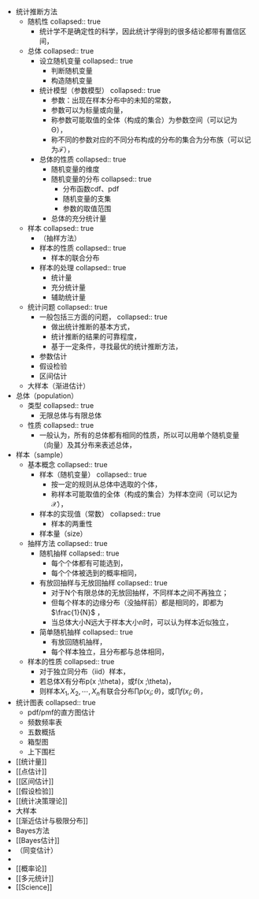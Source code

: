 - 统计推断方法
	- 随机性
	  collapsed:: true
		- 统计学不是确定性的科学，因此统计学得到的很多结论都带有置信区间，
	- 总体
	  collapsed:: true
		- 设立随机变量
		  collapsed:: true
			- 判断随机变量
			- 构造随机变量
		- 统计模型（参数模型）
		  collapsed:: true
			- 参数：出现在样本分布中的未知的常数，
			- 参数可以为标量或向量，
			- 称参数可能取值的全体（构成的集合）为参数空间（可以记为$\mathcal{\Theta}$），
			- 称不同的参数对应的不同分布构成的分布的集合为分布族（可以记为$\mathcal{F}$），
		- 总体的性质
		  collapsed:: true
			- 随机变量的维度
			- 随机变量的分布
			  collapsed:: true
				- 分布函数cdf、pdf
				- 随机变量的支集
				- 参数的取值范围
			- 总体的充分统计量
	- 样本
	  collapsed:: true
		- （抽样方法）
		- 样本的性质
		  collapsed:: true
			- 样本的联合分布
		- 样本的处理
		  collapsed:: true
			- 统计量
			- 充分统计量
			- 辅助统计量
	- 统计问题
	  collapsed:: true
		- 一般包括三方面的问题，
		  collapsed:: true
			- 做出统计推断的基本方式，
			- 统计推断的结果的可靠程度，
			- 基于一定条件，寻找最优的统计推断方法，
		- 参数估计
		- 假设检验
		- 区间估计
	- 大样本（渐进估计）
- 总体（population）
	- 类型
	  collapsed:: true
		- 无限总体与有限总体
	- 性质
	  collapsed:: true
		- 一般认为，所有的总体都有相同的性质，所以可以用单个随机变量（向量）及其分布来表述总体，
- 样本（sample）
	- 基本概念
	  collapsed:: true
		- 样本（随机变量）
		  collapsed:: true
			- 按一定的规则从总体中选取的个体，
			- 称样本可能取值的全体（构成的集合）为样本空间（可以记为$\mathcal{X}$），
		- 样本的实现值（常数）
		  collapsed:: true
			- 样本的两重性
		- 样本量（size）
	- 抽样方法
	  collapsed:: true
		- 随机抽样
		  collapsed:: true
			- 每个个体都有可能选到，
			- 每个个体被选到的概率相同，
		- 有放回抽样与无放回抽样
		  collapsed:: true
			- 对于N个有限总体的无放回抽样，不同样本之间不再独立；
			- 但每个样本的边缘分布（没抽样前）都是相同的，即都为 $\frac{1}{N}$ ，
			- 当总体大小N远大于样本大小n时，可以认为样本近似独立，
		- 简单随机抽样
		  collapsed:: true
			- 有放回随机抽样，
			- 每个样本独立，且分布都与总体相同，
	- 样本的性质
	  collapsed:: true
		- 对于独立同分布（iid）样本，
		- 若总体X有分布p(x ;\theta)，或f(x ;\theta)，
		- 则样本$X_{1}, X_{2},\cdots, X_{n}$有联合分布$\prod p(x_{i} ;\theta)$，或$\prod f(x_{i} ;\theta)$，
- 统计图表
  collapsed:: true
	- pdf/pmf的直方图估计
	- 频数频率表
	- 五数概括
	- 箱型图
	- 上下围栏
- [[统计量]]
- [[点估计]]
- [[区间估计]]
- [[假设检验]]
- [[统计决策理论]]
- 大样本
- [[渐近估计与极限分布]]
- Bayes方法
- [[Bayes估计]]
- （同变估计）
-
- [[概率论]]
- [[多元统计]]
- [[Science]]